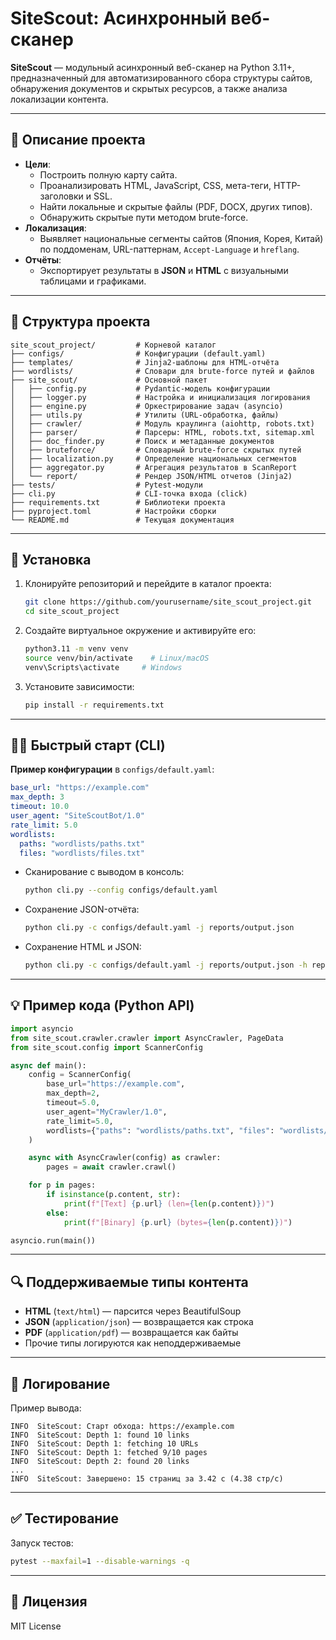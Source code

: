 # SiteScout: Асинхронный веб-сканер

**SiteScout** — модульный асинхронный веб-сканер на Python 3.11+, предназначенный для автоматизированного сбора структуры сайтов, обнаружения документов и скрытых ресурсов, а также анализа локализации контента.

---

## 📖 Описание проекта

- **Цели**:
  - Построить полную карту сайта.
  - Проанализировать HTML, JavaScript, CSS, мета-теги, HTTP-заголовки и SSL.
  - Найти локальные и скрытые файлы (PDF, DOCX, других типов).
  - Обнаружить скрытые пути методом brute-force.
- **Локализация**:
  - Выявляет национальные сегменты сайтов (Япония, Корея, Китай) по поддоменам, URL-паттернам, `Accept-Language` и `hreflang`.
- **Отчёты**:
  - Экспортирует результаты в **JSON** и **HTML** с визуальными таблицами и графиками.

---

## 📂 Структура проекта

```plaintext
site_scout_project/         # Корневой каталог
├── configs/                # Конфигурации (default.yaml)
├── templates/              # Jinja2-шаблоны для HTML-отчёта
├── wordlists/              # Словари для brute-force путей и файлов
├── site_scout/             # Основной пакет
│   ├── config.py           # Pydantic-модель конфигурации
│   ├── logger.py           # Настройка и инициализация логирования
│   ├── engine.py           # Оркестрирование задач (asyncio)
│   ├── utils.py            # Утилиты (URL-обработка, файлы)
│   ├── crawler/            # Модуль краулинга (aiohttp, robots.txt)
│   ├── parser/             # Парсеры: HTML, robots.txt, sitemap.xml
│   ├── doc_finder.py       # Поиск и метаданные документов
│   ├── bruteforce/         # Словарный brute-force скрытых путей
│   ├── localization.py     # Определение национальных сегментов
│   ├── aggregator.py       # Агрегация результатов в ScanReport
│   └── report/             # Рендер JSON/HTML отчетов (Jinja2)
├── tests/                  # Pytest-модули
├── cli.py                  # CLI-точка входа (click)
├── requirements.txt        # Библиотеки проекта
├── pyproject.toml          # Настройки сборки
└── README.md               # Текущая документация
```

---

## 🚀 Установка

1. Клонируйте репозиторий и перейдите в каталог проекта:
   ```bash
   git clone https://github.com/yourusername/site_scout_project.git
   cd site_scout_project
   ```
2. Создайте виртуальное окружение и активируйте его:
   ```bash
   python3.11 -m venv venv
   source venv/bin/activate    # Linux/macOS
   venv\Scripts\activate     # Windows
   ```
3. Установите зависимости:
   ```bash
   pip install -r requirements.txt
   ```

---

## 🏃‍♂️ Быстрый старт (CLI)

**Пример конфигурации** в `configs/default.yaml`:
```yaml
base_url: "https://example.com"
max_depth: 3
timeout: 10.0
user_agent: "SiteScoutBot/1.0"
rate_limit: 5.0
wordlists:
  paths: "wordlists/paths.txt"
  files: "wordlists/files.txt"
```

- Сканирование с выводом в консоль:
  ```bash
  python cli.py --config configs/default.yaml
  ```
- Сохранение JSON-отчёта:
  ```bash
  python cli.py -c configs/default.yaml -j reports/output.json
  ```
- Сохранение HTML и JSON:
  ```bash
  python cli.py -c configs/default.yaml -j reports/output.json -h reports/output.html -t templates
  ```

---

## 💡 Пример кода (Python API)

```python
import asyncio
from site_scout.crawler.crawler import AsyncCrawler, PageData
from site_scout.config import ScannerConfig

async def main():
    config = ScannerConfig(
        base_url="https://example.com",
        max_depth=2,
        timeout=5.0,
        user_agent="MyCrawler/1.0",
        rate_limit=5.0,
        wordlists={"paths": "wordlists/paths.txt", "files": "wordlists/files.txt"},
    )

    async with AsyncCrawler(config) as crawler:
        pages = await crawler.crawl()

    for p in pages:
        if isinstance(p.content, str):
            print(f"[Text] {p.url} (len={len(p.content)})")
        else:
            print(f"[Binary] {p.url} (bytes={len(p.content)})")

asyncio.run(main())
```

---

## 🔍 Поддерживаемые типы контента

- **HTML** (`text/html`) — парсится через BeautifulSoup
- **JSON** (`application/json`) — возвращается как строка
- **PDF** (`application/pdf`) — возвращается как байты
- Прочие типы логируются как неподдерживаемые

---

## 🔧 Логирование

Пример вывода:
```
INFO  SiteScout: Старт обхода: https://example.com
INFO  SiteScout: Depth 1: found 10 links
INFO  SiteScout: Depth 1: fetching 10 URLs
INFO  SiteScout: Depth 1: fetched 9/10 pages
INFO  SiteScout: Depth 2: found 20 links
...
INFO  SiteScout: Завершено: 15 страниц за 3.42 c (4.38 стр/с)
```

---

## ✅ Тестирование

Запуск тестов:
```bash
pytest --maxfail=1 --disable-warnings -q
```

---

## 📄 Лицензия

MIT License

